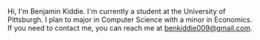 Hi, I'm Benjamin Kiddie.
I'm currently a student at the University of Pittsburgh. I plan to major in Computer Science with a minor in Economics.
If you need to contact me, you can reach me at benkiddie009@gmail.com.
